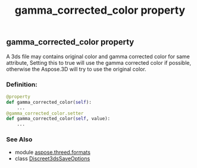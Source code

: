﻿---
title: gamma_corrected_color property
second_title: Aspose.3D for Python via .NET API References
description: 
type: docs
weight: 130
url: /python-net/aspose.threed.formats/discreet3dssaveoptions/gamma_corrected_color/
is_root: false
---

## gamma_corrected_color property


A 3ds file may contains original color and gamma corrected color for same attribute,
Setting this to true will use the gamma corrected color if possible, 
otherwise the Aspose.3D will try to use the original color.
### Definition:
```python
@property
def gamma_corrected_color(self):
    ...
@gamma_corrected_color.setter
def gamma_corrected_color(self, value):
    ...
```

### See Also
* module [aspose.threed.formats](../../)
* class [Discreet3dsSaveOptions](/3d/python-net/aspose.threed.formats/discreet3dssaveoptions)

